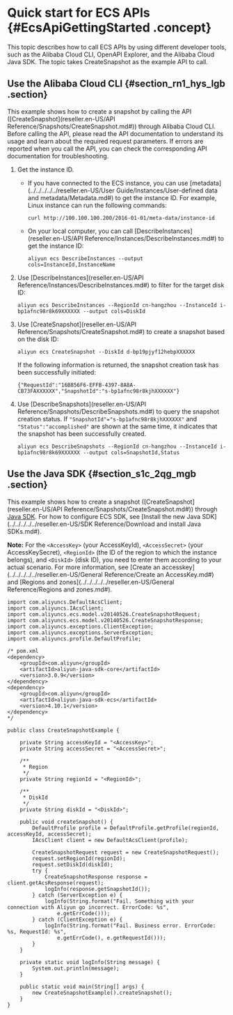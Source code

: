 # Quick start for ECS APIs {#EcsApiGettingStarted .concept}

This topic describes how to call ECS APIs by using different developer tools, such as the Alibaba Cloud CLI, OpenAPI Explorer, and the Alibaba Cloud Java SDK. The topic takes CreateSnapshot as the example API to call.

## Use the Alibaba Cloud CLI {#section_rn1_hys_lgb .section}

This example shows how to create a snapshot by calling the API \([CreateSnapshot](reseller.en-US/API Reference/Snapshots/CreateSnapshot.md#)\) through Alibaba Cloud CLI. Before calling the API, please read the API documentation to understand its usage and learn about the required request parameters. If errors are reported when you call the API, you can check the corresponding API documentation for troubleshooting.

1.  Get the instance ID.
    -   If you have connected to the ECS instance, you can use [metadata](../../../../../reseller.en-US/User Guide/Instances/User-defined data and metadata/Metadata.md#) to get the instance ID. For example, Linux instance can run the following commands:

        ```
        curl http://100.100.100.200/2016-01-01/meta-data/instance-id
        ```

    -   On your local computer, you can call [DescribeInstances](reseller.en-US/API Reference/Instances/DescribeInstances.md#) to get the instance ID:

        ```
        aliyun ecs DescribeInstances --output cols=InstanceId,InstanceName
        ```

2.  Use [DescribeInstances](reseller.en-US/API Reference/Instances/DescribeInstances.md#) to filter for the target disk ID:

    ```
    aliyun ecs DescribeInstances --RegionId cn-hangzhou --InstanceId i-bp1afnc98r8k69XXXXXX --output cols=DiskId
    ```

3.  Use [CreateSnapshot](reseller.en-US/API Reference/Snapshots/CreateSnapshot.md#) to create a snapshot based on the disk ID:

    ```
    aliyun ecs CreateSnapshot --DiskId d-bp19pjyf12hebpXXXXXX
    ```

    If the following information is returned, the snapshot creation task has been successfully initiated:

    ```
    {"RequestId":"16B856F6-EFFB-4397-8A8A-CB73FAXXXXXX","SnapshotId":"s-bp1afnc98r8kjhXXXXXX"}
    ```

4.  Use [DescribeSnapshots](reseller.en-US/API Reference/Snapshots/DescribeSnapshots.md#) to query the snapshot creation status. If `"SnapshotId"="s-bp1afnc98r8kjhXXXXXX"` and `"Status":"accomplished"` are shown at the same time, it indicates that the snapshot has been successfully created.

    ```
    aliyun ecs DescribeSnapshots --RegionId cn-hangzhou --InstanceId i-bp1afnc98r8k69XXXXXX --output cols=SnapshotId,Status
    ```


## Use the Java SDK {#section_s1c_2qg_mgb .section}

This example shows how to create a snapshot \([CreateSnapshot](reseller.en-US/API Reference/Snapshots/CreateSnapshot.md#)\) through [Java SDK](https://github.com/aliyun). For how to configure ECS SDK, see [Install the new Java SDK](../../../../../reseller.en-US/SDK Reference/Download and install Java SDKs.md#).

**Note:** For the `<AccessKey>` \(your AccessKeyId\), `<AccessSecret>` \(your AccessKeySecret\), `<RegionId>` \(the ID of the region to which the instance belongs\), and `<DiskId>` \(disk ID\), you need to enter them according to your actual scenario. For more information, see [Create an accesskey](../../../../../reseller.en-US/General Reference/Create an AccessKey.md#) and [Regions and zones](../../../../../reseller.en-US/General Reference/Regions and zones.md#).

```language-java
import com.aliyuncs.DefaultAcsClient;
import com.aliyuncs.IAcsClient;
import com.aliyuncs.ecs.model.v20140526.CreateSnapshotRequest;
import com.aliyuncs.ecs.model.v20140526.CreateSnapshotResponse;
import com.aliyuncs.exceptions.ClientException;
import com.aliyuncs.exceptions.ServerException;
import com.aliyuncs.profile.DefaultProfile;

/* pom.xml
<dependency>
    <groupId>com.aliyun</groupId>
    <artifactId>aliyun-java-sdk-core</artifactId>
    <version>3.0.9</version>
</dependency>
<dependency>
    <groupId>com.aliyun</groupId>
    <artifactId>aliyun-java-sdk-ecs</artifactId>
    <version>4.10.1</version>
</dependency>
*/  

public class CreateSnapshotExample {

    private String accessKeyId = "<AccessKey>";
    private String accessSecret = "<AccessSecret>";

    /**
     * Region
     */
    private String regionId = "<RegionId>";

    /**
     * DiskId
     */
    private String diskId = "<DiskId>";

    public void createSnapshot() {
        DefaultProfile profile = DefaultProfile.getProfile(regionId, accessKeyId, accessSecret);
        IAcsClient client = new DefaultAcsClient(profile);

        CreateSnapshotRequest request = new CreateSnapshotRequest();
        request.setRegionId(regionId);
        request.setDiskId(diskId);
        try {
            CreateSnapshotResponse response = client.getAcsResponse(request);
            logInfo(response.getSnapshotId());
        } catch (ServerException e) {
            logInfo(String.format("Fail. Something with your connection with Aliyun go incorrect. ErrorCode: %s",
                e.getErrCode()));
        } catch (ClientException e) {
            logInfo(String.format("Fail. Business error. ErrorCode: %s, RequestId: %s",
                e.getErrCode(), e.getRequestId()));
        }
    }

    private static void logInfo(String message) {
        System.out.println(message);
    }

    public static void main(String[] args) {
        new CreateSnapshotExample().createSnapshot();
    }
}
```

